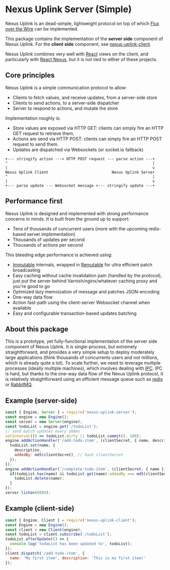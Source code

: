 Nexus Uplink Server (Simple)
============================

Nexus Uplink is an dead-simple, lightweight protocol on top of which [Flux over the Wire](codepen.io/write/flux-over-the-wire-part-1) can be implemented.

This package contains the implementation of the __server side__ component of Nexus Uplink.
For the __client side__ component, see [nexus-uplink-client](https://github.com/elierotenberg/nexus-uplink-client).

Nexus Uplink combines very well with [React](http://facebook.github.io/react/) views on the client, and particularly with [React Nexus](https://github.com/elierotenberg/react-nexus), but it is not tied to either of these projects.


## Core principles

Nexus Uplink is a simple communication protocol to allow:
- Clients to fetch values, and receive updates, from a server-side store
- Clients to send actions, to a server-side dispatcher
- Server to respond to actions, and mutate the store

Implementation roughly is:
- Store values are exposed via HTTP GET: clients can simply fire an HTTP GET request to retrieve them.
- Actions are send via HTTP POST: clients can simply fire an HTTP POST request to send them.
- Updates are dispatched via Websockets (or socket.io fallback)

```
+--- stringify action ---> HTTP POST request --- parse action ---+
^                                                                |
|                                                                v
Nexus Uplink Client                            Nexus Uplink Server
^                                                                |
|                                                                v
+--- parse update --- Websocket message <--- stringify update ---+
```


## Performance first

Nexus Uplink is designed and implemented with strong performance concerns in minds.
It is built from the ground up to support:
- Tens of thousands of concurrent users (more with the upcoming redis-based server implementation)
- Thousands of updates per second
- Thousands of actions per second

This bleeding edge performance is achieved using:
- [Immutable](https://github.com/facebook/immutable-js) internals, wrapped in [Remutable](https://github.com/elierotenberg/remutable) for ultra efficient patch broadcasting
- Easy caching without cache invalidation pain (handled by the protocol), just put the server behind Varnish/nginx/whatever caching proxy and you're good to go
- Optimized lazy memoization of message and patches JSON-encoding
- One-way data flow
- Action fast-path using the client-server Websocket channel when available
- Easy and configurable transaction-based updates batching


## About this package

This is a prototype, yet fully-functional implementation of the server side component of Nexus Uplink.
It is single-process, but extremely straightforward, and provides a very simple setup to deploy moderately large applications (think thousands of concurrents users and not millions, which is already quite a lot).
To scale further, we need to leverage multiple processes (ideally multiple machines), which involves dealing with [IPC](http://en.wikipedia.org/wiki/Inter-process_communication). IPC is hard, but thanks to the one-way data flow of the Nexus Uplink protocol, it is relatively straightforward using an efficient message queue such as [redis](http://redis.io/) or [RabbitMQ](http://www.rabbitmq.com/).


## Example (server-side)

```js
const { Engine, Server } = require('nexus-uplink-server');
const engine = new Engine();
const server = new Server(engine);
const todoList = engine.get('/todoList');
// send batch updates every 100ms
setInterval(() => todoList.dirty || todoList.commit(), 100);
engine.addActionHandler('/add-todo-item', (clientSecret, { name, description }) => {
  todoList.set(name, {
    description,
    addedBy: md5(clientSecret), // hash clientSecret
  });
});
engine.addActionHandler('/complete-todo-item', (clientSecret, { name }) => {
  if(todoList.has(name) && todoList.get(name).addedBy === md5(clientSecret)) {
    todoList.delete(name);
  }
});
server.listen(8888);
```

## Example (client-side)

```js
const { Engine, Client } = require('nexus-uplink-client');
const Engine = new Engine();
const client = new Client(engine);
const todoList = client.subscribe('/todoList');
todoList.afterUpdate(() => {
  console.log('todoList has been updated to', todoList);
});
client.dispatch('/add-todo-item', {
  name: 'My first item', description: 'This is my first item!'
});
```

